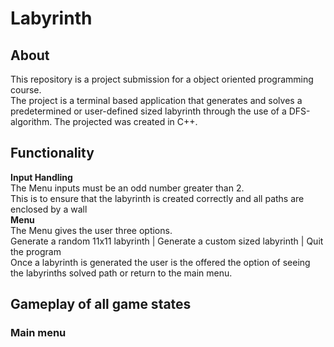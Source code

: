 # Labyrinth<br />
## About
  This repository is a project submission for a object oriented programming course. <br />
  The project is a terminal based application that generates and solves a predetermined or user-defined sized labyrinth through the use of a DFS-algorithm.
  The projected was created in C++.
## Functionality
  **Input Handling**<br />
    The Menu inputs must be an odd number greater than 2.<br />
    This is to ensure that the labyrinth is created correctly and all paths are enclosed by a wall <br />
  **Menu**<br />
    The Menu gives the user three options.<br />
    Generate a random 11x11 labyrinth | Generate a custom sized labyrinth | Quit the program <br />
    Once a labyrinth is generated the user is the offered the option of seeing the labyrinths solved path or return to the main menu.<br />
## Gameplay of all game states
### Main menu
